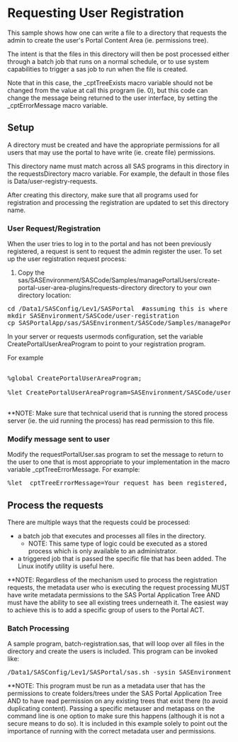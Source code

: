 #  Requesting User Registration

This sample shows how one can write a file to a directory that requests the admin to create the user's Portal Content Area (ie. permissions tree).

 The intent is that the files in this directory will then be post processed either through a batch job that runs on a normal schedule, or to use system capabilities to trigger a sas job to run when the file is created.

Note that in this case, the _cptTreeExists macro variable should not be changed
from the value at call this program (ie. 0), but this code can change the
message being returned to the user interface, by setting the _cptErrorMessage
 macro variable.

##  Setup

A directory must be created and have the appropriate permissions for all users that may use the portal to have write (ie. create file) permissions.

This directory name must match across all SAS programs in this directory in the requestsDirectory macro variable. For example, the default in those files is Data/user-registry-requests.

After creating this directory, make sure that all programs used for registration and processing the registration are updated to set this directory name.

###  User Request/Registration

When the user tries to log in to the portal and has not been previously registered, a request is sent to request the admin register the user.  To set up the user registration request process:

1. Copy the sas/SASEnvironment/SASCode/Samples/managePortalUsers/create-portal-user-area-plugins/requests-directory directory to your own directory location:
<pre>
cd /Data1/SASConfig/Lev1/SASPortal  #assuming this is where this repo directory is linked.
mkdir SASEnvironment/SASCode/user-registration
cp SASPortalApp/sas/SASEnvironment/SASCode/Samples/managePortalUsers/create-portal-user-area-plugins/requests-directory/* SASEnvironment/SASCode/user-registration
</pre>

In your server or requests usermods configuration, set the variable CreatePortalUserAreaProgram to point to your registration program.  

For example
<pre>

%global CreatePortalUserAreaProgram;

%let CreatePortalUserAreaProgram=SASEnvironment/SASCode/user-registration/requestPortalUser.sas;

</pre>

**NOTE: Make sure that technical userid that is running the stored process server (ie. the uid running the process) has read permission to this file.

### Modify message sent to user

Modify the requestPortalUser.sas program to set the message to return to the user to one that is most appropriate to your implementation in the macro variable _cptTreeErrorMessage. For example:
<pre>
%let _cptTreeErrorMessage=Your request has been registered, please try again later.;
</pre>

## Process the requests

There are multiple ways that the requests could be processed:

- a batch job that executes and processes all files in the directory.  
  - NOTE: This same type of logic could be executed as a stored process which is only available to an administrator.
- a triggered job that is passed the specific file that has been added.  The Linux inotify utility is useful here.

**NOTE: Regardless of the mechanism used to process the registration requests, the metadata user who is executing the request processing MUST have write metadata permissions to the SAS Portal Application Tree AND must have the ability to see all existing trees underneath it.  The easiest way to achieve this is to add a specific group of users to the Portal ACT.

### Batch Processing

A sample program, batch-registration.sas, that will loop over all files in the directory and create the users is included.  This program can be invoked like:

<pre>
/Data1/SASConfig/Lev1/SASPortal/sas.sh -sysin SASEnvironment/SASCode/user-registry/batch-registration.sas -log $HOME/batch-registration.log -initstmt "options metauser='portal admin' metapass='portal admin password';"
</pre>
**NOTE: This program must be run as a metadata user that has the permissions to create folders/trees under the SAS Portal Application Tree AND to have read permission on any existing trees that exist there (to avoid duplicating content).   Passing a specific metauser and metapass on the command line is one option to make sure this happens (although it is not a secure means to do so).  It is included in this example solely to point out the importance of running with the correct metadata user and permissions.
